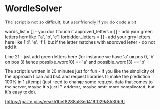 # WordleSolver
The script is not so difficult, but user friendly if you do code a bit

words_list = [] - you don't touch it
approved_letters = [] - add your green letters here like ['a', 'b', 'c']
forbidden_letters = [] - add your grey letters here like ['d', 'e', 'f'], but if the letter matches with approved letter - do not add it

Line 21 - just add green letters here (for instance we have 'a' on pos 0, 'b' on pos 3) hence possible_word[0] == 'a' and possible_word[3] == 'b'

The script is written in 20 minutes just for fun - if you like the simplicity of the approach I can add bs4 and request libraries to make the prediction 100% in 1 attempt (just need to change some request-data that comes to the server, maybe it's just IP-address, maybe smth more complicated, but it's easy to do).

[https://paste.pics/eea651bef8288a53ed419f029a8530b9]
